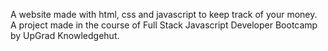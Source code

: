 A website made with html, css and javascript to keep track of your money.
A project made in the course of Full Stack Javascript Developer Bootcamp by UpGrad Knowledgehut.
